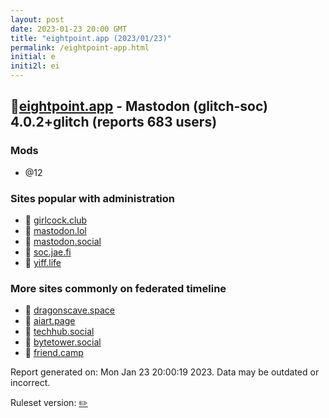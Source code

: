 ```yaml
---
layout: post
date: 2023-01-23 20:00 GMT
title: "eightpoint.app (2023/01/23)"
permalink: /eightpoint-app.html
initial: e
initi2l: ei
---
```


## 🐘[eightpoint.app](https://eightpoint.app) - Mastodon (glitch-soc) 4.0.2+glitch (reports 683 users)

### Mods
 * @12

### Sites popular with administration

* 🐘 [girlcock.club](/girlcock-club.html)
* 🐘 [mastodon.lol](/mastodon-lol.html)
* 🐘 [mastodon.social](/mastodon-social.html)
* 🐘 [soc.jae.fi](/soc-jae-fi.html)
* 🐘 [yiff.life](/yiff-life.html)

### More sites commonly on federated timeline

* 🐘 [dragonscave.space](/dragonscave-space.html)
* 🐘 [aiart.page](/aiart-page.html)
* 🐘 [techhub.social](/techhub-social.html)
* 🐘 [bytetower.social](/bytetower-social.html)
* 🐘 [friend.camp](/friend-camp.html)

Report generated on: Mon Jan 23 20:00:19 2023. Data may be outdated or incorrect.

Ruleset version: [✏️](/version-pencil)
